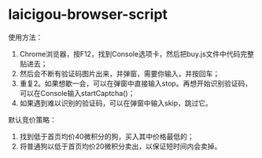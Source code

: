 # laicigou-browser-script

使用方法：
1. Chrome浏览器，按F12，找到Console选项卡，然后把buy.js文件中代码完整贴进去；
2. 然后会不断有验证码图片出来，并弹窗，需要你输入，并按回车；
3. 重复2。如果想歇一会，可以在弹窗中直接输入stop。再想开始识别验证码，可以在Console输入startCaptcha()；
4. 如果遇到难以识别的验证码，可以在弹窗中输入skip，跳过它。

默认竞价策略：
1. 找到低于首页均价40微积分的狗，买入其中价格最低的；
2. 将普通狗以低于首页均价20微积分卖出，以保证短时间内会卖掉。
